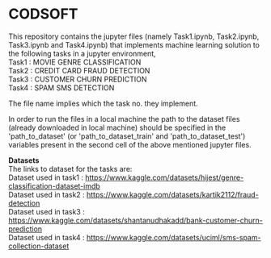 # CODSOFT

This repository contains the jupyter files (namely Task1.ipynb, Task2.ipynb, Task3.ipynb and Task4.ipynb) that implements machine learning solution to the following tasks in a jupyter environment,\
Task1 : MOVIE GENRE CLASSIFICATION\
Task2 : CREDIT CARD FRAUD DETECTION\
Task3 : CUSTOMER CHURN PREDICTION\
Task4 : SPAM SMS DETECTION

The file name implies which the task no. they implement.

In order to run the files in a local machine the path to the dataset files (already downloaded in local machine) should be specified in the 'path_to_dataset' (or 'path_to_dataset_train' and 'path_to_dataset_test') variables present in the second cell of the above mentioned jupyter files.

**Datasets**\
The links to dataset for the tasks are:\
Dataset used in task1 : https://www.kaggle.com/datasets/hijest/genre-classification-dataset-imdb \
Dataset used in task2 : https://www.kaggle.com/datasets/kartik2112/fraud-detection \
Dataset used in task3 : https://www.kaggle.com/datasets/shantanudhakadd/bank-customer-churn-prediction \
Dataset used in task4 : https://www.kaggle.com/datasets/uciml/sms-spam-collection-dataset
